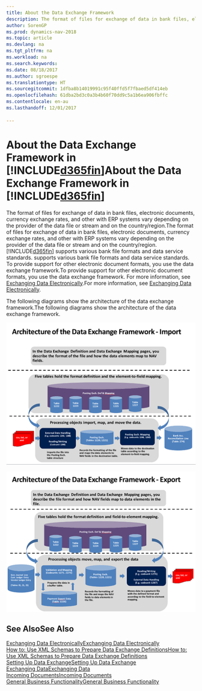 ```yaml
---
title: About the Data Exchange Framework
description: The format of files for exchange of data in bank files, electronic documents, currency exchange rates, and other with ERP systems vary depending on the provider of the data file or stream and on the country/region.
author: SorenGP
ms.prod: dynamics-nav-2018
ms.topic: article
ms.devlang: na
ms.tgt_pltfrm: na
ms.workload: na
ms.search.keywords: 
ms.date: 08/18/2017
ms.author: sgroespe
ms.translationtype: HT
ms.sourcegitcommit: 1dfba8b14019991c95f40ffd5f7fbaed5df414eb
ms.openlocfilehash: 61dba2bd3c0a3b4b60f70dd9c5a1b6ea906fbffc
ms.contentlocale: en-au
ms.lasthandoff: 12/01/2017

---
```

# <a name="about-the-data-exchange-framework-in-included365finincludesd365finmdmd"></a><span data-ttu-id="cc30f-103">About the Data Exchange Framework in [!INCLUDE[d365fin](includes/d365fin_md.md)]</span><span class="sxs-lookup"><span data-stu-id="cc30f-103">About the Data Exchange Framework in [!INCLUDE[d365fin](includes/d365fin_md.md)]</span></span>
<span data-ttu-id="cc30f-104">The format of files for exchange of data in bank files, electronic documents, currency exchange rates, and other with ERP systems vary depending on the provider of the data file or stream and on the country/region.</span><span class="sxs-lookup"><span data-stu-id="cc30f-104">The format of files for exchange of data in bank files, electronic documents, currency exchange rates, and other with ERP systems vary depending on the provider of the data file or stream and on the country/region.</span></span> [!INCLUDE[d365fin](includes/d365fin_md.md)]<span data-ttu-id="cc30f-105"> supports various bank file formats and data service standards.</span><span class="sxs-lookup"><span data-stu-id="cc30f-105"> supports various bank file formats and data service standards.</span></span> <span data-ttu-id="cc30f-106">To provide support for other electronic document formats, you use the data exchange framework.</span><span class="sxs-lookup"><span data-stu-id="cc30f-106">To provide support for other electronic document formats, you use the data exchange framework.</span></span> <span data-ttu-id="cc30f-107">For more information, see [Exchanging Data Electronically](across-data-exchange.md).</span><span class="sxs-lookup"><span data-stu-id="cc30f-107">For more information, see [Exchanging Data Electronically](across-data-exchange.md).</span></span>    

 <span data-ttu-id="cc30f-108">The following diagrams show the architecture of the data exchange framework.</span><span class="sxs-lookup"><span data-stu-id="cc30f-108">The following diagrams show the architecture of the data exchange framework.</span></span>  

 ![Data Exchange Framework &#45; Import](media/across-data-exchange/dataexchangeframework_import.png)  

 ![Data Exchange Framework &#45; Export](media/across-data-exchange/dataexchangeframework_export.png)  

## <a name="see-also"></a><span data-ttu-id="cc30f-111">See Also</span><span class="sxs-lookup"><span data-stu-id="cc30f-111">See Also</span></span>  
[<span data-ttu-id="cc30f-112">Exchanging Data Electronically</span><span class="sxs-lookup"><span data-stu-id="cc30f-112">Exchanging Data Electronically</span></span>](across-data-exchange.md)  
[<span data-ttu-id="cc30f-113">How to: Use XML Schemas to Prepare Data Exchange Definitions</span><span class="sxs-lookup"><span data-stu-id="cc30f-113">How to: Use XML Schemas to Prepare Data Exchange Definitions</span></span>](across-how-to-use-xml-schemas-to-prepare-data-exchange-definitions.md)  
[<span data-ttu-id="cc30f-114">Setting Up Data Exchange</span><span class="sxs-lookup"><span data-stu-id="cc30f-114">Setting Up Data Exchange</span></span>](across-set-up-data-exchange.md)  
[<span data-ttu-id="cc30f-115">Exchanging Data</span><span class="sxs-lookup"><span data-stu-id="cc30f-115">Exchanging Data</span></span>](across-exchange-data.md)  
[<span data-ttu-id="cc30f-116">Incoming Documents</span><span class="sxs-lookup"><span data-stu-id="cc30f-116">Incoming Documents</span></span>](across-income-documents.md)  
[<span data-ttu-id="cc30f-117">General Business Functionality</span><span class="sxs-lookup"><span data-stu-id="cc30f-117">General Business Functionality</span></span>](ui-across-business-areas.md)  

